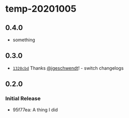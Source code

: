 # temp-20201005

## 0.4.0

- something

## 0.3.0

- [`1320cbd`](https://github.com/jgeschwendt/temp-20201005/commit/1320cbdfc9ddc23fb063ed515c73ab2d06de7a29) Thanks [@jgeschwendt](https://github.com/jgeschwendt)! - switch changelogs

## 0.2.0

### Initial Release

- 95f77ea: A thing I did
